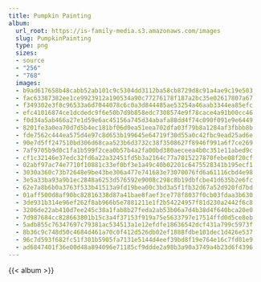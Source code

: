 ```yaml
---
title: Pumpkin Painting
album:
  url_root: https://is-family-media.s3.amazonaws.com/images
  slug: PumpkinPainting
  type: png
  sizes:
  - source
  - "256"
  - "768"
  images:
  - b9ad617658b48cabb52ab101c9c5304dd3112ba58cb8729d8c91a4ae9c19e503
  - fac63387382ee1ce9923912a190534a90c77276178f187a2bc35e02617807a67
  - f349302e3f8c96533a6d7044078c6c0a3d844485ae53254a46aab3344ea85efc
  - efc41016874ce1dcdedc9f6e50b7d9b858edc7308574e9f78cace4a91b00cc46
  - f0d34a5ab466a27e1d59e6ac45156a745d34abafa88dd4f74c090f091e9e6449
  - 8201fe3a0ea70d7d5b4ec181bf06d0ea51eea702dfa03f79b8a1284af3fbbb8b
  - fde7562c444ea575d4e97c8d653b199645e64719f30d55a0c42fbc9ead25ad6e
  - 90e7d5ff247510bd306d68caa523b6d3732c38f3508627f8946f991a6f7ce269
  - 7af9705b9d0c1fa1b599f2cea0b57b4a2fa00bd380aeceea4b0c351e11abed9c
  - cf1c32146e37edc32fd6a22a32451fd5b3a2164c77a7015227870febe08f20cf
  - 02abf97ac74e7710f10881c33ef0bf3e1a49c40b02201c6475528341b195ecf1
  - 3030a360c73b72648e9be43be306a477e741683e73070076fd6a61116cbd4e98
  - 3e5a33ba93a9b1ec2848a6253d576592e9008c298c8b19dbfcbe41d635b2e6fc
  - 62e7a8b6b0a3763f533b41513a9fd19bea00c3bd3a5f1fb32d67a52d920fd7bd
  - 01aff500d8af90bc82816338d87a41bae8faef3ce778f8037f0cb03fdaa3b630
  - 3de931b314e96ef262f8ab966b5e7881211e1f2b54224957f81d230a2442f6c8
  - 3206de22ab410d7ee245c38a1fab8b27feda2ab53b06a7d4b38d4f640bca20e0
  - 7d987684cc828663801b15c3a4f37153f919a75e5633797e17514ffd0d5ce8eb
  - 5adb855c76347697c79381ac534513a1e12efdfe18636542dcf431a799c5973f
  - 8b36c9c748d50c4684d461a70c0f412d526db02ef1888fdbe101dec1d426e537
  - 96c7d593f682fc51f301b5905fa7131e5144d4eef39bd8f19e764e16c7fd01e9
  - ad6847401f36e00d48a894096e71185cf9ddde2a98b3a90a3749a4b23d6f4396
---
```

{{< album >}}
